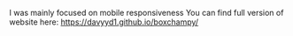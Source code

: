I was mainly focused on mobile responsiveness
You can find full version of website here: 
https://davyyd1.github.io/boxchampy/
